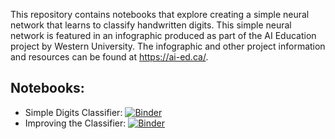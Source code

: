This repository contains notebooks that explore creating a simple neural network that learns to classify handwritten digits. This simple neural network is featured in an infographic produced as part of the AI Education project by Western University. The infographic and other project information and resources can be found at https://ai-ed.ca/.

## Notebooks:

- Simple Digits Classifier: [![Binder](https://mybinder.org/badge_logo.svg)](https://mybinder.org/v2/gh/AI-Education-Western-University/digits-classifier/HEAD?labpath=Simple+Digits+Classifier.ipynb)
- Improving the Classifier: [![Binder](https://mybinder.org/badge_logo.svg)](https://mybinder.org/v2/gh/AI-Education-Western-University/digits-classifier/HEAD?labpath=Improving+the+Classifier.ipynb)
